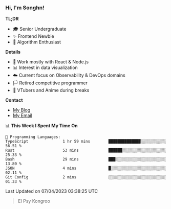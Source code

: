 ### Hi, I'm Songhn!

**TL;DR**

- 🎓 Senior Undergraduate
- ✨ Frontend Newbie
- 🎈 Algorithm Enthusiast

**Details**

- 🎯 Work mostly with React & Node.js
- 📊 Interest in data visualization
- ☁️ Current focus on Observability & DevOps domains
- 🏳️ Retired competitive programmer
- 🍵 VTubers and Anime during breaks

**Contact**
- [My Blog](https://blog.songhn.com)
- [My Email](mailto:nana7mi@duck.com)

<!--START_SECTION:waka-->
📊 **This Week I Spent My Time On** 

```text
💬 Programming Languages: 
TypeScript               1 hr 59 mins        ██████████████░░░░░░░░░░░   56.51 % 
Rust                     53 mins             ██████░░░░░░░░░░░░░░░░░░░   25.33 % 
Bash                     29 mins             ███░░░░░░░░░░░░░░░░░░░░░░   13.80 % 
JSON                     4 mins              █░░░░░░░░░░░░░░░░░░░░░░░░   02.11 % 
Git Config               2 mins              ░░░░░░░░░░░░░░░░░░░░░░░░░   01.33 % 
```


 Last Updated on 07/04/2023 03:38:25 UTC
<!--END_SECTION:waka-->

> El Psy Kongroo
